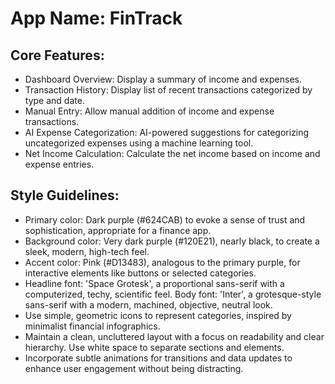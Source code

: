 # **App Name**: FinTrack

## Core Features:

- Dashboard Overview: Display a summary of income and expenses.
- Transaction History: Display list of recent transactions categorized by type and date.
- Manual Entry: Allow manual addition of income and expense transactions.
- AI Expense Categorization: AI-powered suggestions for categorizing uncategorized expenses using a machine learning tool.
- Net Income Calculation: Calculate the net income based on income and expense entries.

## Style Guidelines:

- Primary color: Dark purple (#624CAB) to evoke a sense of trust and sophistication, appropriate for a finance app. 
- Background color: Very dark purple (#120E21), nearly black, to create a sleek, modern, high-tech feel.
- Accent color: Pink (#D13483), analogous to the primary purple, for interactive elements like buttons or selected categories.
- Headline font: 'Space Grotesk', a proportional sans-serif with a computerized, techy, scientific feel. Body font: 'Inter', a grotesque-style sans-serif with a modern, machined, objective, neutral look.
- Use simple, geometric icons to represent categories, inspired by minimalist financial infographics.
- Maintain a clean, uncluttered layout with a focus on readability and clear hierarchy. Use white space to separate sections and elements.
- Incorporate subtle animations for transitions and data updates to enhance user engagement without being distracting.